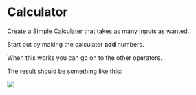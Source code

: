 # Calculator

Create a Simple Calculater that takes as many inputs as wanted.    

Start out by making the calculater **add** numbers.    

When this works you can go on to the other operators.    

The result should be something like this:


![](/img/calc.png)



